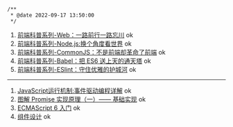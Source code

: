 ```
/**
 * @date 2022-09-17 13:50:00
 */
```

1. [前端科普系列-Web：一路前行一路忘川](https://zhuanlan.zhihu.com/p/91842778)   ok
2. [前端科普系列-Node.js:换个角度看世界](https://zhuanlan.zhihu.com/p/91844181)     ok
3. [前端科普系列-CommonJS：不是前端却革命了前端](https://zhuanlan.zhihu.com/p/113009496)        ok
4. [前端科普系列-Babel：把 ES6 送上天的通天塔](https://zhuanlan.zhihu.com/p/129089156)      ok
5. [前端科普系列-ESlint：守住优雅的护城河](https://zhuanlan.zhihu.com/p/184951182)      ok

---

1. [JavaScript运行机制:事件驱动编程详解](https://zhuanlan.zhihu.com/p/30894022) ok
2. [图解 Promise 实现原理（一）—— 基础实现](https://zhuanlan.zhihu.com/p/58428287)  ok
3. [ECMAScript 6 入门](https://es6.ruanyifeng.com/#docs/async)  ok
4. [组件设计](https://www.yuque.com/winhongui/ox0nl7/ayilv9)    ok
